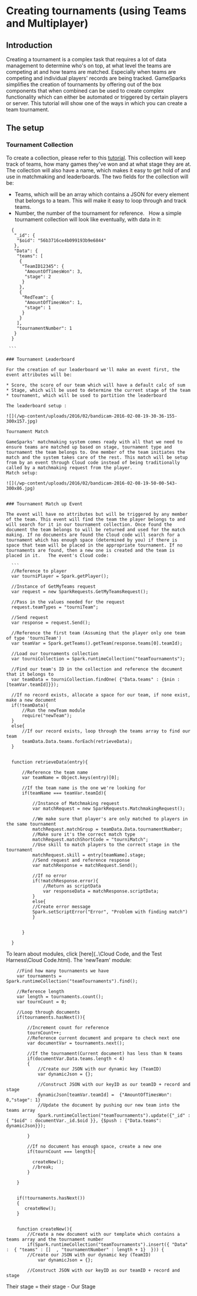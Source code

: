 # Creating tournaments (using Teams and Multiplayer)

## Introduction

Creating a tournament is a complex task that requires a lot of data management to determine who's on top, at what level the teams are competing at and how teams are matched. Especially when teams are competing and individual players' records are being tracked. GameSparks simplifies the creation of tournaments by offering out of the box components that when combined can be used to create complex functionality which can either be automated or triggered by certain players or server. This tutorial will show one of the ways in which you can create a team tournament.  

## The setup

### Tournament Collection

To create a collection, please refer to this [tutorial](/developer-portal/nosql). This collection will keep track of teams, how many games they've won and at what stage they are at. The collection will also have a name, which makes it easy to get hold of and use in matchmaking and leaderboards. The two fields for the collection will be:

  * Teams, which will be an array which contains a JSON for every element that belongs to a team. This will make it easy to loop through and track teams.
  * Number, the number of the tournament for reference.
  How a simple tournament collection will look like eventually, with data in it:

  ```  
    {
     "_id": {
      "$oid": "56b3716ce4b099193b9e6844"
     },
     "Data": {
      "teams": [
       {
        "TeamID12345": {
         "AmountOfTimesWon": 3,
         "stage": 2
        }
       },
       {
        "RedTeam": {
         "AmountOfTimesWon": 1,
         "stage": 1
        }
       }
      ],
      "tournamentNumber": 1
     }
    }

 ```

### Tournament Leaderboard

For the creation of our leaderboard we'll make an event first, the event attributes will be:

  * Score, the score of our team which will have a default calc of sum
  * Stage, which will be used to determine the current stage of the team
  * tournament, which will be used to partition the leaderboard
 
The leaderboard setup :

![](/wp-content/uploads/2016/02/bandicam-2016-02-08-19-30-36-155-300x157.jpg)

Tournament Match

GameSparks' matchmaking system comes ready with all that we need to ensure teams are matched up based on stage, tournament type and tournament the team belongs to. One member of the team initiates the match and the system takes care of the rest. This match will be setup from by an event through Cloud code instead of being traditionally called by a matchmaking request from the player.
Match setup:

![](/wp-content/uploads/2016/02/bandicam-2016-02-08-19-50-00-543-300x86.jpg)
   

### Tournament Match up Event

The event will have no attributes but will be triggered by any member of the team. This event will find the team the player belongs to and will search for it in our tournament collection. Once found the document the team belongs to will be returned and used for the match making. If no documents are found the Cloud code will search for a tournament which has enough space (determined by you) if there is space that team will be placed in the appropriate tournament. If no tournaments are found, then a new one is created and the team is placed in it.   The event's Cloud code:

    ```
    //Reference to player
    var tourniPlayer = Spark.getPlayer();

    //Instance of GetMyTeams request
    var request = new SparkRequests.GetMyTeamsRequest();

    //Pass in the values needed for the request
    request.teamTypes = "tourniTeam";

    //Send request
    var response = request.Send();

    //Reference the first team (Assuming that the player only one team of type 'tourniTeam')
    var teamVar = Spark.getTeams().getTeam(response.teams[0].teamId);

    //Load our tournaments collection
    var tourniCollection = Spark.runtimeCollection("teamTournaments");

    //Find our team's ID in the collection and reference the document that it belongs to
    var teamData = tourniCollection.findOne( {"Data.teams" : {$nin : [teamVar.teamId]}});

    //If no record exists, allocate a space for our team, if none exist, make a new document
    if(!teamData){
        //Run the newTeam module
        require("newTeam");
    }
    else{
        //If our record exists, loop through the teams array to find our team
        teamData.Data.teams.forEach(retrieveData);
    }


    function retrieveData(entry){

        //Reference the team name
        var teamName = Object.keys(entry)[0];

        //If the team name is the one we're looking for
        if(teamName === teamVar.teamId){

            //Instance of Matchmaking request
            var matchRequest = new SparkRequests.MatchmakingRequest();

            //We make sure that player's are only matched to players in the same tournament
            matchRequest.matchGroup = teamData.Data.tournamentNumber;
            //Make sure it's the correct match type
            matchRequest.matchShortCode = "tourniMatch";
            //Use skill to match players to the correct stage in the tournament
            matchRequest.skill = entry[teamName].stage;
            //Send request and reference response
            var matchResponse = matchRequest.Send();

            //If no error
            if(!matchResponse.error){
                //Return as scriptData
                var responseData = matchResponse.scriptData;
            }
            else{
            //Create error message
            Spark.setScriptError("Error", "Problem with finding match")
            }


        }

    }
```

To learn about modules, click [here](..\Cloud Code, and the Test Harness\Cloud Code.html). The 'newTeam' module:

```
    //Find how many tournaments we have
    var tournaments = Spark.runtimeCollection("teamTournaments").find();

    //Reference length
    var length = tournaments.count();
    var tournCount = 0;

    //Loop through documents
    if(tournaments.hasNext()){

        //Increment count for reference
        tournCount++;
        //Reference current document and prepare to check next one
        var documentVar = tournaments.next();

        //If the tournament(Current document) has less than N teams
        if(documentVar.Data.teams.length < 4)
        {
            //Create our JSON with our dynamic key (TeamID)
            var dynamicJson = {};

            //Construct JSON with our keyID as our teamID + record and stage
            dynamicJson[teamVar.teamId] =  {"AmountOfTimesWon": 0,"stage": 1}
            //Update the document by pushing our new team into the teams array
            Spark.runtimeCollection("teamTournaments").update({"_id" : { "$oid" : documentVar._id.$oid }}, {$push : {"Data.teams": dynamicJson}});

        }

        //If no document has enough space, create a new one
        if(tournCount === length){

          createNew();
          //break;
        }

    }


    if(!tournaments.hasNext())
    {
       createNew();
    }


    function createNew(){
        //Create a new document with our template which contains a teams array and the tournament number
        if(Spark.runtimeCollection("teamTournaments").insert({ "Data" :  { "teams" : []  , "tournamentNumber" : length + 1}  })) {
        //Create our JSON with our dynamic key (TeamID)
            var dynamicJson = {};

        //Construct JSON with our keyID as our teamID + record and stage
```

Their stage = their stage - Our Stage
